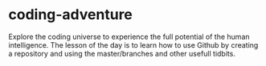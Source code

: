 # coding-adventure
Explore the coding universe to experience the full potential of the human intelligence. 
The lesson of the day is to learn how to use Github by creating a repository and using the master/branches and other usefull tidbits. 
